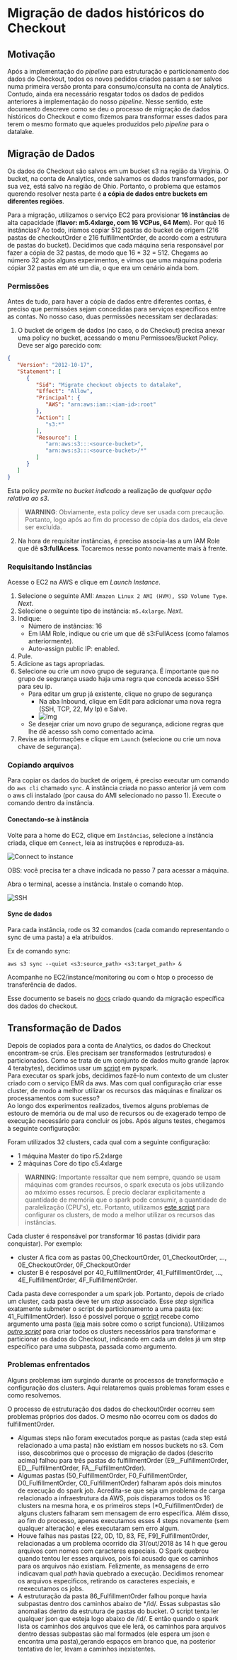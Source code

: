# Migração de dados históricos do Checkout

## Motivação

Após a implementação do _pipeline_ para estruturação e particionamento dos dados do Checkout, todos os novos pedidos criados passam a ser salvos numa primeira versão pronta para consumo/consulta na conta de Analytics. Contudo, ainda era necessário resgatar todos os dados de pedidos anteriores à implementação do nosso _pipeline_. Nesse sentido, este documento descreve como se deu o processo de migração de dados históricos do Checkout e como fizemos para transformar esses dados para terem o mesmo formato que aqueles produzidos pelo _pipeline_ para o datalake.

## Migração de Dados

Os dados do Checkout são salvos em um bucket s3 na região da Virgínia. O bucket, na conta de Analytics, onde salvamos os dados transformados, por sua vez, está salvo na região de Ohio. Portanto, o problema que estamos querendo resolver nesta parte é **a cópia de dados entre buckets em diferentes regiões**.

Para a migração, utilizamos o serviço EC2 para provisionar **16 instâncias** de alta capacidade (**flavor: m5.4xlarge, com 16 VCPus, 64 Mem**). Por quê 16 instâncias? Ao todo, iríamos copiar 512 pastas do bucket de origem (216 pastas de checkoutOrder e 216 fulfillmentOrder, de acordo com a estrutura de pastas do bucket). Decidimos  que cada máquina seria responsável por fazer a cópia de 32 pastas, de modo que 16 * 32 = 512. Chegams ao número 32 após alguns experimentos, e vimos que uma máquina poderia cópiar 32 pastas em até um dia, o que era um cenário ainda bom.

### Permissões

Antes de tudo, para haver a cópia de dados entre diferentes contas, é preciso que permissões sejam concedidas para serviços específicos entre as contas. No nosso caso, duas permissões necessitam ser declaradas:

1. O bucket de origem de dados (no caso, o do Checkout) precisa anexar uma policy no bucket, acessando o menu Permissoes/Bucket Policy. Deve ser algo parecido com:

```json
{
   "Version": "2012-10-17",
   "Statement": [
      {
         "Sid": "Migrate checkout objects to datalake",
         "Effect": "Allow",
         "Principal": {
            "AWS": "arn:aws:iam::<iam-id>:root"
         },
         "Action": [
            "s3:*"
         ],
         "Resource": [
            "arn:aws:s3:::<source-bucket>",
            "arn:aws:s3:::<source-bucket>/*"
         ]
      }
   ]
}
```

Esta policy _permite_ no _bucket indicado_ a realização de _qualquer ação relativa ao s3_.

> **WARNING**: Obviamente, esta policy deve ser usada com precaução. Portanto, logo após ao fim do processo de cópia dos dados, ela deve ser excluída.

2. Na hora de requisitar instâncias, é preciso associa-las a um IAM Role que dê **s3:fullAcess**. Tocaremos nesse ponto novamente mais à frente.

### Requisitando Instâncias

Acesse o EC2 na AWS e clique em _Launch Instance_. 

1. Selecione o seguinte AMI: `Amazon Linux 2 AMI (HVM), SSD Volume Type`. _Next_.
2. Selecione o seguinte tipo de instância: `m5.4xlarge`. _Next_.
3. Indique:
    - Número de instâncias: 16
    - Em IAM Role, indique ou crie um que dê s3:FullAcess (como falamos anteriormente).  
    - Auto-assign public IP: enabled.
4. Pule.
5. Adicione as tags apropriadas.
6. Selecione ou crie um novo grupo de segurança. É importante que no grupo de segurança usado haja uma regra que conceda acesso SSH para seu ip.
    - Para editar um grup já existente, clique no grupo de segurança
      - Na aba Inbound, clique em Edit para adicionar uma nova regra (SSH, TCP, 22, My Ip) e Salve.  
      - ![Img](imgs/sec_group.png)
   - Se desejar criar um novo grupo de segurança, adicione regras que lhe dê acesso ssh como comentado acima.
7. Revise as informações e clique em `Launch` (selecione ou crie um nova chave de segurança).

### Copiando arquivos

Para copiar os dados do bucket de origem, é preciso executar um comando do `aws cli` chamado `sync`. A instância criada no passo anterior já vem com o aws cli instalado (por causa do AMI selecionado no passo 1). Execute o comando dentro da instância.

#### Conectando-se à instância

Volte para a home do EC2, clique em `Instâncias`, selecione a instância criada, clique em `Connect`, leia as instruções e reproduza-as.

![Connect to instance](imgs/connect.png)

OBS: você precisa ter a chave indicada no passo 7 para acessar a máquina.

Abra o terminal, acesse a instância. Instale o comando htop. 

![SSH](imgs/ssh.png)

#### Sync de dados

Para cada instância, rode os 32 comandos (cada comando representando o sync de uma pasta) a ela atribuídos. 

Ex de comando sync:   
```
aws s3 sync --quiet <s3:source_path> <s3:target_path> &
```

Acompanhe no EC2/instance/monitoring ou com o htop o processo de transferência de dados.


Esse documento se baseis no [docs](https://docs.google.com/document/d/1LFyubm8vLXcrdPxL09WxzKsvQ-HMmirGIqZBZazuCf0/edit#) criado quando da migração específica dos dados do checkout.


## Transformação de Dados

Depois de copiados para a conta de Analytics, os dados do Checkout encontram-se crús. Eles precisam ser transformados (estruturados) e particionados. Como se trata de um conjunto de dados muito grande (aprox 4 terabytes), decidimos usar um [script](https://github.com/vtex/datalake/tree/master/aws/EMR/partitioning_history_checkout_data) em pyspark.   
Para executar os spark jobs, decidimos fazê-lo num contexto de um cluster criado com o serviço EMR da aws. Mas com qual configuração criar esse cluster, de modo a melhor utilizar os recursos das máquinas e finalizar os processamentos com sucesso?  
Ao longo dos experimentos realizados, tivemos alguns problemas de estouro de memória ou de mal uso de recursos ou de exagerado tempo de execução necessário para concluir os jobs. Após alguns testes, chegamos à seguinte configuração:

Foram utilizados 32 clusters, cada qual com a seguinte configuração:
   - 1 máquina Master do tipo r5.2xlarge
   - 2 máquinas Core do tipo c5.4xlarge

> **WARNING**: Importante ressaltar que nem sempre, quando se usam máquinas com grandes recursos, o spark executa os jobs utilizando ao máximo esses recursos. É precio declarar explicitamente a quantidade de memória que o spark pode consumir, a quantidade de paralelização (CPU's), etc. Portanto, utilizamos [este script](https://github.com/vtex/datalake/blob/master/aws/EMR/partitioning_history_checkout_data/gen_config_cluster_spark.py) para configurar os clusters, de modo a melhor utilizar os recursos das instâncias.

Cada cluster é responsável por transformar 16 pastas (dividir para conquistar). Por exemplo:   
- cluster A fica com as pastas 00_CheckourtOrder, 01_CheckoutOrder, ..., 0E_CheckoutOrder, 0F_CheckoutOrder
- cluster B é resposável por 40_FulfillmentOrder, 41_FulfillmentOrder, ..., 4E_FulfillmentOrder, 4F_FulfillmentOrder.   

Cada pasta deve corresponder a um spark job. Portanto, depois de criado um cluster, cada pasta deve ter um _step_ associado. Esse _step_ significa exatamente submeter o script de particionamento a uma pasta (ex: 41_FulfillmentOrder). Isso é possível porque o [script](https://github.com/vtex/datalake/tree/master/aws/EMR/partitioning_history_checkout_data) recebe como argumento uma pasta ([leia](https://github.com/vtex/datalake/tree/master/aws/EMR/partitioning_history_checkout_data) mais sobre como o script funciona). Utilizamos _[outro script](https://github.com/vtex/datalake/tree/master/scripts/checkout_partition_history)_ para criar todos os clusters necessários para transformar e particionar os dados do Checkout, indicando em cada um deles já um step específico para uma subpasta, passada como argumento.

### Problemas enfrentados

Alguns problemas iam surgindo durante os processos de transformação e configuração dos clusters. Aqui relataremos quais problemas foram esses e como resolvemos. 

O processo de estruturação dos dados do checkoutOrder ocorreu sem problemas próprios dos dados. O mesmo não ocorreu com os dados do fulfillmentOrder.   
   - Algumas steps não foram executados porque as pastas (cada step está relacionado a uma pasta) não existiam em nossos buckets no s3. Com isso, descobrimos que o processo de migração de dados (descrito acima) falhou para três pastas do fulfillmentOrder (E9__FulfillmentOrder, ED__FulfillmentOrder, FA__FulfillmentOrder).   
   - Algumas pastas (50_FulfillmentOrder, F0_FulfillmentOrder, D0_FulfillmentOrder, C0_FulfillmentOrder) falharam após dois minutos de execução do spark job. Acredita-se que seja um problema de carga relacionado a infraestrutura da AWS, pois disparamos todos os 16 clusters na mesma hora, e os primeiros steps (*0_FulfillmentOrder) de alguns clusters falharam sem mensagem de erro específica. Além disso, ao fim do processo, apenas executamos esses 4 steps novamente (sem qualquer alteração) e eles executaram sem erro algum.
   - Houve falhas nas pastas [22, 0D, 1D, 83, FE, F9]_FulfillmentOrder, relacionadas a um problema ocorrido dia 31/out/2018 às 14 h que gerou arquivos com nomes com caracteres especiais. O Spark quebrou quando tentou ler esses arquivos, pois foi acusado que os caminhos para os arquivos não existiam. Felizmente, as mensagens de erro indicavam qual _path_ havia quebrado a execução. Decidimos renomear os arquivos especificos, retirando os caracteres especiais, e reexecutamos os jobs.
   - A estruturação da pasta 86_FulfillmentOrder falhou porque havia subpastas dentro dos caminhos abaixo de */id/. Essas subpastas são anomalias dentro da estrutura de pastas do bucket. O script tenta ler qualquer json que esteja logo abaixo de /id/. E então quando o spark lista os caminhos dos arquivos que ele lerá, os caminhos para arquivos dentro dessas subpastas são mal formados (ele espera um json e encontra uma pasta),gerando espaços em branco que, na posterior tentativa de ler, levam a caminhos inexistentes.


